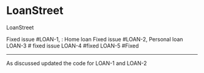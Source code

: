 # LoanStreet
LoanStreet

Fixed issue #LOAN-1,   : Home loan 
Fixed issue #LOAN-2, Personal loan
LOAN-3 # fixed issue
LOAN-4 #fixed
LOAN-5 #Fixed
***************************************************
As discussed updated the code for LOAN-1  and LOAN-2

